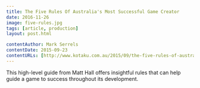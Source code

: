 ```yaml
---
title: The Five Rules Of Australia's Most Successful Game Creator
date: 2016-11-26
image: five-rules.jpg
tags: [article, production]
layout: post.html

contentAuthor: Mark Serrels
contentDate: 2015-09-23
contentURLs: [http://www.kotaku.com.au/2015/09/the-five-rules-of-australias-most-successful-game-creator/]
---
```


This high-level guide from Matt Hall offers insightful rules that can help guide a game to success throughout its development.
